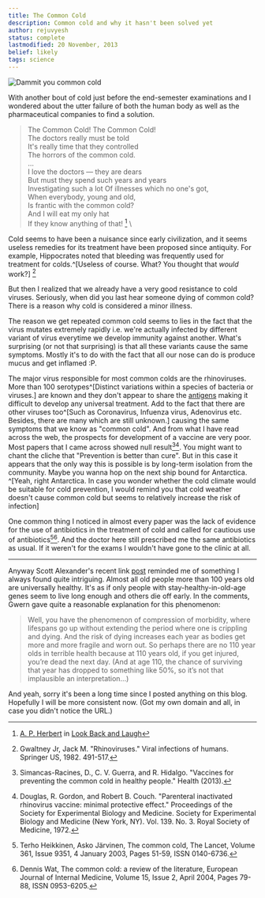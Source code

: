 ```yaml
---
title: The Common Cold
description: Common cold and why it hasn't been solved yet
author: rejuvyesh
status: complete
lastmodified: 20 November, 2013
belief: likely
tags: science
---
```


![Dammit you common cold](/images/common-cold.jpg)

With another bout of cold just before the end-semester examinations and I wondered about the utter failure of both the human body as well as the pharmaceutical companies to find a solution.

> The Common Cold! The Common Cold! \
> The doctors really must be told \
> It's really time that they controlled \
> The horrors of the common cold. \
> ... \
> I love the doctors — they are dears \
> But must they spend such years and years \
> Investigating such a lot Of illnesses which no one's got, \
> When everybody, young and old, \
> Is frantic with the common cold? \
> And I will eat my only hat \
> If they know anything of that! [^poem] \

[^poem]: [A. P. Herbert](https://en.wikipedia.org/wiki/A._P._Herbert) in [Look Back and Laugh](https://www.goodreads.com/book/show/15116662-look-back-and-laugh)

Cold seems to have been a nuisance since early civilization, and it seems useless remedies for its treatment have been proposed since antiquity. For example, Hippocrates noted that bleeding was frequently used for treatment for colds.^[Useless of course. What? You thought that *would* work?] [^1982-rhinoviruses] 

[^1982-rhinoviruses]: Gwaltney Jr, Jack M. "Rhinoviruses." Viral infections of humans. Springer US, 1982. 491-517.

But then I realized that we already have a very good resistance to cold viruses. Seriously, when did you last hear someone dying of common cold? There is a reason why cold is considered a minor illness.

The reason we get repeated common cold seems to lies in the fact that the virus mutates extremely rapidly i.e. we're actually infected by different variant of virus everytime we develop immunity against another.
What's surprising (or not that surprising) is that all these variants cause the same symptoms. Mostly it's to do with the fact that all our nose can do is produce mucus and get inflamed :P.

The major virus responsible for most common colds are the rhinoviruses. More than 100 serotypes^[Distinct variations within a species of bacteria or viruses.] are known and they don't appear to share the [antigens](https://en.wikipedia.org/wiki/Antigen) making it difficult to develop any universal treatment. Add to the fact that there are other viruses too^[Such as Coronavirus, Infuenza virus, Adenovirus etc. Besides, there are many which are still unknown.] causing the same symptoms that we know as "common cold". And from what I have read across the web, the prospects for development of a vaccine are very poor. Most papers that I came across showed null result[^2013-vaccine][^1972-rhino]. You might want to chant the cliche that "Prevention is better than cure". But in this case it appears that the only way this is possible is by long-term isolation from the community. Maybe you wanna hop on the next ship bound for Antarctica. ^[Yeah, right Antarctica. In case you wonder whether the cold climate would be suitable for cold prevention, I would remind you that cold weather doesn't cause common cold but seems to relatively increase the risk of infection]

One common thing I noticed in almost every paper was the lack of evidence for the use of antibiotics in the treatment of cold and called for cautious use of antibiotics[^2003-heikkinen][^2004-wat]. And the doctor here still prescribed me the same antibiotics as usual. If it weren't for the exams I wouldn't have gone to the clinic at all.

---

Anyway Scott Alexander's recent link [post](http://slatestarcodex.com/2013/11/17/more-links-for-november/) reminded me of something I always found quite intriguing. Almost all old people more than 100 years old are universally healthy. It's as if only people with stay-healthy-in-old-age genes seem to live long enough and others die off early. In the comments, Gwern gave quite a reasonable explanation for this phenomenon:

> Well, you have the phenomenon of compression of morbidity, where lifespans go up without extending the period where one is crippling and dying. And the risk of dying increases each year as bodies get more and more fragile and worn out. So perhaps there are no 110 year olds in terrible health because at 110 years old, if you get injured, you’re dead the next day. (And at age 110, the chance of surviving that year has dropped to something like 50%, so it’s not that implausible an interpretation…)

And yeah, sorry it's been a long time since I posted anything on this blog. Hopefully I will be more consistent now. (Got my own domain and all, in case you didn't notice the URL.)

[^1972-rhino]: Douglas, R. Gordon, and Robert B. Couch. "Parenteral inactivated rhinovirus vaccine: minimal protective effect." Proceedings of the Society for Experimental Biology and Medicine. Society for Experimental Biology and Medicine (New York, NY). Vol. 139. No. 3. Royal Society of Medicine, 1972.
[^2013-vaccine]: Simancas-Racines, D., C. V. Guerra, and R. Hidalgo. "Vaccines for preventing the common cold in healthy people." Health (2013).
[^2003-heikkinen]: Terho Heikkinen, Asko Järvinen, The common cold, The Lancet, Volume 361, Issue 9351, 4 January 2003, Pages 51-59, ISSN 0140-6736.
[^2004-wat]: Dennis Wat, The common cold: a review of the literature, European Journal of Internal Medicine, Volume 15, Issue 2, April 2004, Pages 79-88, ISSN 0953-6205.

